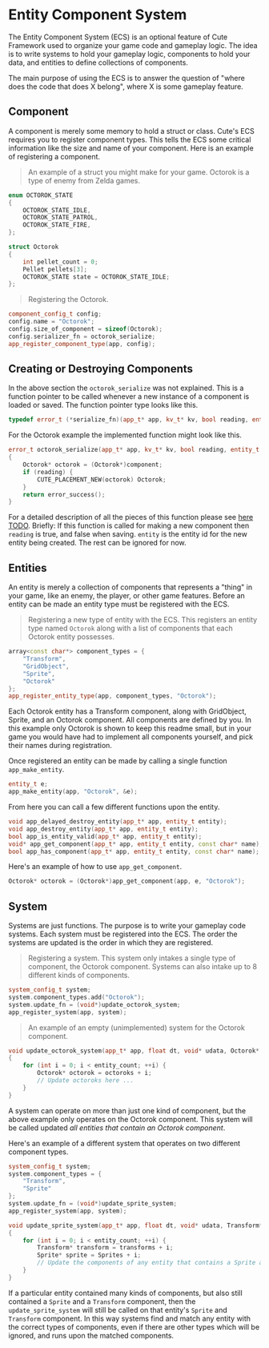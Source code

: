# Entity Component System

The Entity Component System (ECS) is an optional feature of Cute Framework used to organize your game code and gameplay logic. The idea is to write systems to hold your gameplay logic, components to hold your data, and entities to define collections of components.

The main purpose of using the ECS is to answer the question of "where does the code that does X belong", where X is some gameplay feature.

## Component

A component is merely some memory to hold a struct or class. Cute's ECS requires you to register component types. This tells the ECS some critical information like the size and name of your component. Here is an example of registering a component.

> An example of a struct you might make for your game. Octorok is a type of enemy from Zelda games.

```cpp
enum OCTOROK_STATE
{
	OCTOROK_STATE_IDLE,
	OCTOROK_STATE_PATROL,
	OCTOROK_STATE_FIRE,
};

struct Octorok
{
	int pellet_count = 0;
	Pellet pellets[3];
	OCTOROK_STATE state = OCTOROK_STATE_IDLE;
};
```

> Registering the Octorok.

```cpp
component_config_t config;
config.name = "Octorok";
config.size_of_component = sizeof(Octorok);
config.serializer_fn = octorok_serialize;
app_register_component_type(app, config);
```

## Creating or Destroying Components

In the above section the `octorok_serialize` was not explained. This is a function pointer to be called whenever a new instance of a component is loaded or saved. The function pointer type looks like this.

```cpp
typedef error_t (*serialize_fn)(app_t* app, kv_t* kv, bool reading, entity_t entity, void* component, void* udata);
```

For the Octorok example the implemented function might look like this.

```cpp
error_t octorok_serialize(app_t* app, kv_t* kv, bool reading, entity_t entity, void* component, void* udata)
{
	Octorok* octorok = (Octorok*)component;
	if (reading) {
		CUTE_PLACEMENT_NEW(octorok) Octorok;
	}
	return error_success();
}
```

For a detailed description of all the pieces of this function please see [here TODO](broken_link). Briefly: If this function is called for making a new component then `reading` is true, and false when saving. `entity` is the entity id for the new entity being created. The rest can be ignored for now.

## Entities

An entity is merely a collection of components that represents a "thing" in your game, like an enemy, the player, or other game features. Before an entity can be made an entity type must be registered with the ECS.

> Registering a new type of entity with the ECS. This registers an entity type named `Octorok` along with a list of components that each Octorok entity possesses.

```cpp
array<const char*> component_types = {
	"Transform",
	"GridObject",
	"Sprite",
	"Octorok"
};
app_register_entity_type(app, component_types, "Octorok");
```

Each Octorok entity has a Transform component, along with GridObject, Sprite, and an Octorok component. All components are defined by you. In this example only Octorok is shown to keep this readme small, but in your game you would have had to implement all components yourself, and pick their names during registration.

Once registered an entity can be made by calling a single function `app_make_entity`.

```cpp
entity_t e;
app_make_entity(app, "Octorok", &e);
```

From here you can call a few different functions upon the entity.

```cpp
void app_delayed_destroy_entity(app_t* app, entity_t entity);
void app_destroy_entity(app_t* app, entity_t entity);
bool app_is_entity_valid(app_t* app, entity_t entity);
void* app_get_component(app_t* app, entity_t entity, const char* name);
bool app_has_component(app_t* app, entity_t entity, const char* name);
```

Here's an example of how to use `app_get_component`.

```cpp
Octorok* octorok = (Octorok*)app_get_component(app, e, "Octorok");
```

## System

Systems are just functions. The purpose is to write your gameplay code systems. Each system must be registered into the ECS. The order the systems are updated is the order in which they are registered.

> Registering a system. This system only intakes a single type of component, the Octorok component. Systems can also intake up to 8 different kinds of components.

```cpp
system_config_t system;
system.component_types.add("Octorok");
system.update_fn = (void*)update_octorok_system;
app_register_system(app, system);
```

> An example of an empty (unimplemented) system for the Octorok component.

```cpp
void update_octorok_system(app_t* app, float dt, void* udata, Octorok* octoroks, int entity_count)
{
	for (int i = 0; i < entity_count; ++i) {
		Octorok* octorok = octoroks + i;
		// Update octoroks here ...
	}
}
```

A system can operate on more than just one kind of component, but the above example only operates on the Octorok component. This system will be called updated *all entities that contain an Octorok component*.

Here's an example of a different system that operates on two different component types.


```cpp
system_config_t system;
system.component_types = {
	"Transform",
	"Sprite"
};
system.update_fn = (void*)update_sprite_system;
app_register_system(app, system);

void update_sprite_system(app_t* app, float dt, void* udata, Transform* transforms, Sprite* sprites, int entity_count)
{
	for (int i = 0; i < entity_count; ++i) {
		Transform* transform = transforms + i;
		Sprite* sprite = Sprites + i;
		// Update the components of any entity that contains a Sprite and a Transform here ...
	}
}
```

If a particular entity contained many kinds of components, but also still contained a `Sprite` and a `Transform` component, then the `update_sprite_system` will still be called on that entity's `Sprite` and `Transform` component. In this way systems find and match any entity with the correct types of components, even if there are other types which will be ignored, and runs upon the matched components.
